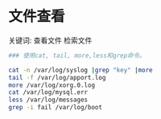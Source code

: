 # 文件查看

关键词: 查看文件 检索文件

```bash
### 使用cat, tail, more,less和grep命令。

cat -n /var/log/syslog |grep "key" |more
tail -f /var/log/apport.log
more /var/log/xorg.0.log
cat /var/log/mysql.err
less /var/log/messages
grep -i fail /var/log/boot
```
```